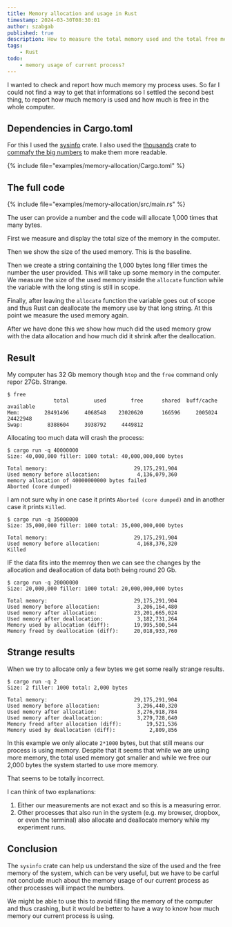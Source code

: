 ```yaml
---
title: Memory allocation and usage in Rust
timestamp: 2024-03-30T08:30:01
author: szabgab
published: true
description: How to measure the total memory used and the total free memory of a computer?
tags:
    - Rust
todo:
    - memory usage of current process?
---
```


I wanted to check and report how much memory my process uses. So far I could not find a way to get that informations so I settled the second best thing,
to report how much memory is used and how much is free in the whole computer.

## Dependencies in Cargo.toml

For this I used the [sysinfo](https://crates.io/crates/sysinfo/) crate.
I also used the [thousands](https://crates.io/crates/thousands) crate to [commafy the big numbers](/commafy-thousands) to make them more readable.


{% include file="examples/memory-allocation/Cargo.toml" %}

## The full code

{% include file="examples/memory-allocation/src/main.rs" %}


The user can provide a number and the code will allocate 1,000 times that many bytes.

First we measure and display the total size of the memory in the computer.

Then we show the size of the used memory. This is the baseline.

Then we create a string containing the 1,000 bytes long filler times the number the user provided.
This will take up some memory in the computer. We measure the size of the used memory inside the
`allocate` function while the variable with the long sting is still in scope.


Finally, after leaving the `allocate` function the variable goes out of scope and thus Rust can deallocate
the memory use by that long string. At this point we measure the used memory again.

After we have done this we show how much did the used memory grow with the data allocation and how much did it shrink
after the deallocation.

## Result

My computer has 32 Gb memory though `htop` and the `free` command only repor 27Gb. Strange.

```
$ free
               total        used        free      shared  buff/cache   available
Mem:        28491496     4068548    23020620      166596     2005024    24422948
Swap:        8388604     3938792     4449812
```

Allocating too much data will crash the process:

```
$ cargo run -q 40000000
Size: 40,000,000 filler: 1000 total: 40,000,000,000 bytes

Total memory:                            29,175,291,904
Used memory before allocation:            4,136,079,360
memory allocation of 40000000000 bytes failed
Aborted (core dumped)
```

I am not sure why in one case it prints `Aborted (core dumped)` and in another case it prints `Killed`.


```
$ cargo run -q 35000000
Size: 35,000,000 filler: 1000 total: 35,000,000,000 bytes

Total memory:                            29,175,291,904
Used memory before allocation:            4,168,376,320
Killed
```

IF the data fits into the memroy then we can see the changes by the allocation and deallocation of data
both being round 20 Gb.


```
$ cargo run -q 20000000
Size: 20,000,000 filler: 1000 total: 20,000,000,000 bytes

Total memory:                            29,175,291,904
Used memory before allocation:            3,206,164,480
Used memory after allocation:            23,201,665,024
Used memory after deallocation:           3,182,731,264
Memory used by allocation (diff):        19,995,500,544
Memory freed by deallocation (diff):     20,018,933,760
```


## Strange results

When we try to allocate only a few bytes we get some really strange results.

```
$ cargo run -q 2
Size: 2 filler: 1000 total: 2,000 bytes

Total memory:                            29,175,291,904
Used memory before allocation:            3,296,440,320
Used memory after allocation:             3,276,918,784
Used memory after deallocation:           3,279,728,640
Memory freed after allocation (diff):        19,521,536
Memory used by deallocation (diff):           2,809,856
```

In this example we only allocate `2*1000` bytes, but that still means our process
is using memory. Despite that it seems that while we are using more memory, the total
used memory got smaller and while we free our 2,000 bytes the system started to use more
memory.

That seems to be totally incorrect.

I can think of two explanations:

1. Either our measurements are not exact and so this is a measuring error.
2. Other processes that also run in the system (e.g. my browser, dropbox, or even the terminal) also allocate and deallocate memory while my experiment runs.

## Conclusion

The `sysinfo` crate can help us understand the size of the used and the free memory of the system, which can be very useful, but we have to be carful
not conclude much about the memory usage of our current process as other processes will impact the numbers.

We might be able to use this to avoid filling the memory of the computer and thus crashing, but it would be better to have a way to know
how much memory our current process is using.

